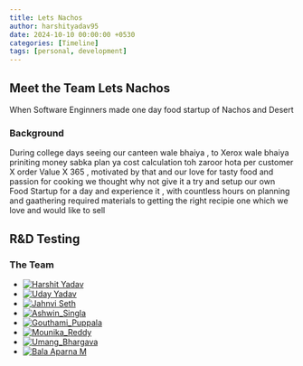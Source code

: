 ```yaml
---
title: Lets Nachos
author: harshityadav95
date: 2024-10-10 00:00:00 +0530
categories: [Timeline]
tags: [personal, development]
---
```


## Meet the Team Lets Nachos
When Software Enginners made one day food startup of Nachos and Desert

### Background
During college days seeing our canteen wale bhaiya , to Xerox wale bhaiya priniting money sabka plan ya cost calculation toh zaroor hota per customer X order Value X 365 , motivated by that and our love for tasty food and passion for cooking we thought why not give it a try and setup our own Food Startup for a day and experience it , with countless hours on planning and gaathering required materials to getting the right recipie one which we love and would like to sell 


## R&D Testing 





### The Team 
- [![Harshit Yadav](https://img.shields.io/badge/-Harshit_Yadav-blue?logo=linkedin&style=for-the-badge)](https://www.linkedin.com/in/harshityadav95/)
- [![Uday Yadav](https://img.shields.io/badge/-Uday_Yadav-blue?logo=linkedin&style=for-the-badge)](https://www.linkedin.com/in/uday-yadav-cs/)
- [![Jahnvi Seth](https://img.shields.io/badge/-Jahnvi_Seth-blue?logo=linkedin&style=for-the-badge)](https://www.linkedin.com/in/jahnvi-seth/)
- [![Ashwin_Singla](https://img.shields.io/badge/-Ashwin_Singla-blue?logo=linkedin&style=for-the-badge)](https://www.linkedin.com/in/ashwin-singla-87b797111/)
- [![Gouthami_Puppala](https://img.shields.io/badge/-Gouthami_Puppala-blue?logo=linkedin&style=for-the-badge)](https://www.linkedin.com/in/gouthami-puppala-53b091188)
- [![Mounika_Reddy](https://img.shields.io/badge/-Mounika_Reddy-blue?logo=linkedin&style=for-the-badge)](https://www.linkedin.com/in/mounika-reddy-3968a079/)
- [![Umang_Bhargava](https://img.shields.io/badge/-Umang_Bhargava-blue?logo=linkedin&style=for-the-badge)](https://www.linkedin.com/in/umang-bhargava-1b1803112/)
- [![Bala Aparna M](https://img.shields.io/badge/-Bala_Aparna-blue?logo=linkedin&style=for-the-badge)](https://www.linkedin.com/in/bala-aparna-m-30957924/)



